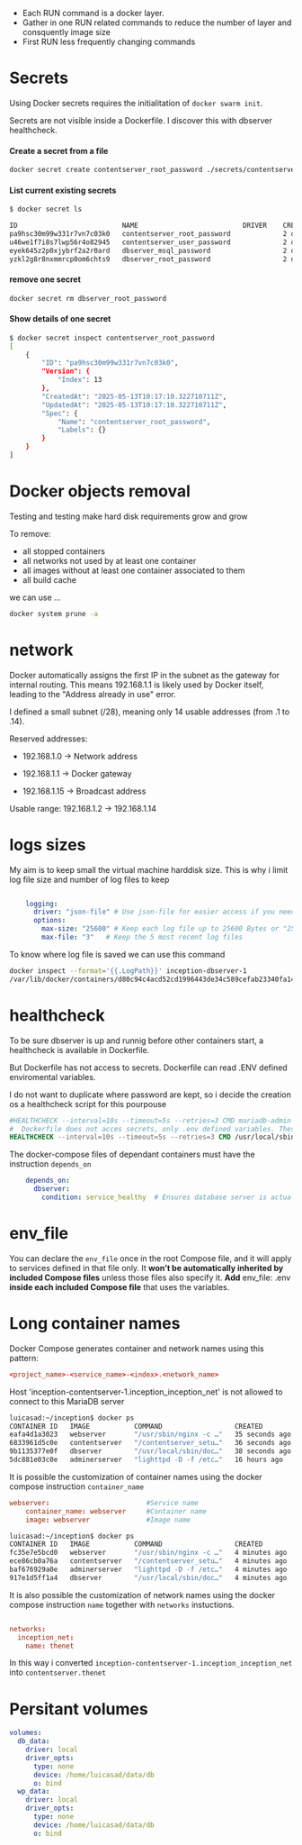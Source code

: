 + Each RUN command is a docker layer.
+ Gather in one RUN related commands to reduce the number of layer and consquently image size
+ First RUN less frequently changing commands


# Secrets
Using Docker secrets requires the initialitation of `docker swarm init`.

Secrets are not visible inside a Dockerfile. I discover this with dbserver healthcheck.

#### Create a secret from a file

```bash
docker secret create contentserver_root_password ./secrets/contentserver_root_password.txt
```

#### List current existing secrets
```bash
$ docker secret ls

ID                          NAME                          DRIVER    CREATED      UPDATED
pa9hsc30m99w331r7vn7c03k0   contentserver_root_password             2 days ago   2 days ago
u46we1f7i8s7lwp56r4o82945   contentserver_user_password             2 days ago   2 days ago
eyek645z2p0xjybrf2a2r0ard   dbserver_msql_password                  2 days ago   2 days ago
yzkl2g8r8nxmmrcp0om6chts9   dbserver_root_password                  2 days ago   2 days ago

```
#### remove one secret

```bash
docker secret rm dbserver_root_password 
```

#### Show details of one secret

```bash 
$ docker secret inspect contentserver_root_password 
[
    {
        "ID": "pa9hsc30m99w331r7vn7c03k0",
        "Version": {
            "Index": 13
        },
        "CreatedAt": "2025-05-13T10:17:10.322710711Z",
        "UpdatedAt": "2025-05-13T10:17:10.322710711Z",
        "Spec": {
            "Name": "contentserver_root_password",
            "Labels": {}
        }
    }
]
```

# Docker objects removal

Testing and testing make hard disk requirements grow and grow

To remove:
  - all stopped containers
  - all networks not used by at least one container
  - all images without at least one container associated to them
  - all build cache

we can use ...

```bash
docker system prune -a
```

# network
Docker automatically assigns the first IP in the subnet  as the gateway for internal routing. 
This means 192.168.1.1 is likely used by Docker itself, leading to the "Address already in use" error.

I defined a small subnet (/28), meaning only 14 usable addresses (from .1 to .14).

Reserved addresses:

+ 192.168.1.0 → Network address

+ 192.168.1.1 → Docker gateway

+ 192.168.1.15 → Broadcast address

Usable range: 192.168.1.2 → 192.168.1.14

# logs sizes
 My aim is to keep small the virtual machine harddisk size. This is why i limit log file size and number of log files to keep

```yaml

    logging:
      driver: "json-file" # Use json-file for easier access if you need to debug raw logs
      options:
        max-size: "25600" # Keep each log file up to 25600 Bytes or "25k"
        max-file: "3"   # Keep the 5 most recent log files      
```

To know where log file is saved we can use this command

```bash
docker inspect --format='{{.LogPath}}' inception-dbserver-1
/var/lib/docker/containers/d80c94c4acd52cd1996443de34c589cefab23340fa148ac44da67cc9a067dfe1/d80c94c4acd52cd1996443de34c589cefab23340fa148ac44da67cc9a067dfe1-json.log

```

# healthcheck

To be sure  dbserver is up and runnig before other containers start, a healthcheck is available in Dockerfile.

But Dockerfile has not access to secrets. Dockerfile can read .ENV defined enviromental variables.

I do not want to duplicate where password are kept, so i decide the creation os a healthcheck script for this pourpouse

```Dockerfile
#HEALTHCHECK --interval=10s --timeout=5s --retries=3 CMD mariadb-admin ping -u mysql --password="${DBSERVER_MSQL_PASSWORD}"-h localhost || exit 1
#  Dockerfile does not acces secrets, only .env defined variables. These is the reason to create a healthycheck script.
HEALTHCHECK --interval=10s --timeout=5s --retries=3 CMD /usr/local/sbin/healthcheck.sh || exit 1

```

The docker-compose files of dependant containers must have the instruction `depends_on`

```yaml
    depends_on:
      dbserver:
        condition: service_healthy  # Ensures database server is actually ready
```

# env_file

You can declare the `env_file` once in the root Compose file, and it will apply to services defined in that file only. 
It **won’t be automatically inherited by included Compose files** unless those files also specify it.
**Add** env_file: .env **inside each included Compose file** that uses the variables.


# Long container names

Docker Compose generates container and network names using this pattern:

```conf
<project_name>-<service_name>-<index>.<network_name>
```


Host 'inception-contentserver-1.inception_inception_net' is not allowed to connect to this MariaDB server

```bash
luicasad:~/inception$ docker ps
CONTAINER ID   IMAGE           COMMAND                  CREATED          STATUS                      PORTS                                       NAMES
eafa4d1a3023   webserver       "/usr/sbin/nginx -c …"   35 seconds ago   Up 11 seconds               0.0.0.0:443->443/tcp, :::443->443/tcp       inception-webserver-1
6833961d5c0e   contentserver   "/contentserver_setu…"   36 seconds ago   Up 22 seconds (healthy)     0.0.0.0:9000->9000/tcp, :::9000->9000/tcp   inception-contentserver-1
9b1135377e0f   dbserver        "/usr/local/sbin/doc…"   38 seconds ago   Up 33 seconds (healthy)     0.0.0.0:3306->3306/tcp, :::3306->3306/tcp   inception-dbserver-1
5dc881e03c0e   adminerserver   "lighttpd -D -f /etc…"   16 hours ago     Up 32 seconds (unhealthy)   0.0.0.0:8080->80/tcp, [::]:8080->80/tcp     inception-adminerserver-1
```

It is possible the customization of container names using the docker compose instruction `container_name`

```conf 
webserver:                        #Service name
    container_name: webserver     #Container name
    image: webserver              #Image name
```


```bash
luicasad:~/inception$ docker ps
CONTAINER ID   IMAGE           COMMAND                  CREATED         STATUS                     PORTS                                       NAMES
fc35e7e5bcd0   webserver       "/usr/sbin/nginx -c …"   4 minutes ago   Up 4 minutes               0.0.0.0:443->443/tcp, :::443->443/tcp       webserver
ece86cb0a76a   contentserver   "/contentserver_setu…"   4 minutes ago   Up 4 minutes (healthy)     0.0.0.0:9000->9000/tcp, :::9000->9000/tcp   contentserver
baf676929a0e   adminerserver   "lighttpd -D -f /etc…"   4 minutes ago   Up 4 minutes (unhealthy)   0.0.0.0:8080->80/tcp, [::]:8080->80/tcp     adminerserver
917e1d5ff1a4   dbserver        "/usr/local/sbin/doc…"   4 minutes ago   Up 4 minutes (healthy)     0.0.0.0:3306->3306/tcp, :::3306->3306/tcp   dbserver
```

It is also possible the customization of network  names using the docker compose instruction `name` together with `networks` instuctions.

``` conf

networks:
  inception_net:
    name: thenet
```


In this way i converted `inception-contentserver-1.inception_inception_net` into `contentserver.thenet`

# Persitant volumes


```yaml
volumes:
  db_data:
    driver: local
    driver_opts:
      type: none
      device: /home/luicasad/data/db
      o: bind
  wp_data:
    driver: local
    driver_opts:
      type: none
      device: /home/luicasad/data/db
      o: bind
```